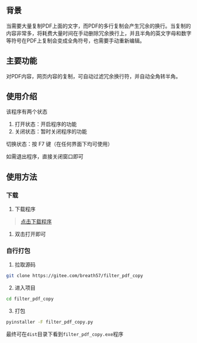 
## 背景
当需要大量复制PDF上面的文字，而PDF的多行复制会产生冗余的换行。当复制的内容非常多，将耗费大量时间在手动删除冗余换行上，并且半角的英文字母和数字等符号在PDF上复制会变成全角符号，也需要手动重新编辑。

## 主要功能
对PDF内容，网页内容的复制，可自动过滤冗余换行符，并自动全角转半角。

## 使用介绍  
该程序有两个状态  
1. 打开状态：开启程序的功能     
2. 关闭状态：暂时关闭程序的功能

切换状态：按 F7 键（在任何界面下均可使用）

如需退出程序，直接关闭窗口即可

## 使用方法
### 下载
1. 下载程序
> [点击下载程序](https://pan.baidu.com/s/1M52ZXAhJQLBWAjgzg4Mwvw?pwd=vsiu)
1. 双击打开即可

### 自行打包
1. 拉取源码
```sh
git clone https://gitee.com/breath57/filter_pdf_copy
```
2. 进入项目
```sh
cd filter_pdf_copy
```
3. 打包
```sh
pyinstaller -F filter_pdf_copy.py
```
最终可在`dist`目录下看到`filter_pdf_copy.exe`程序
